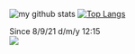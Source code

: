 ![my github stats](https://github-readme-stats.vercel.app/api?username=drugtraffic7T&theme=tokyonight)
[![Top Langs](https://github-readme-stats.vercel.app/api/top-langs/?username=drugtraffic7T)](https://github.com/anuraghazra/github-readme-stats)



Since 8/9/21 d/m/y 12:15    
![](https://komarev.com/ghpvc/?username=drugtraffic7Te&color=blue)
